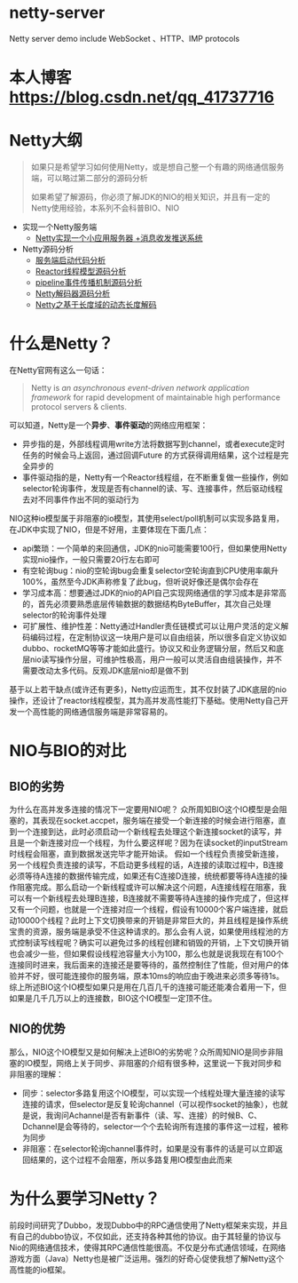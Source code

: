 # netty-server
Netty server demo include WebSocket 、HTTP、IMP protocols

# 本人博客 https://blog.csdn.net/qq_41737716

# Netty大纲

> 如果只是希望学习如何使用Netty，或是想自己整一个有趣的网络通信服务端，可以略过第二部分的源码分析
>
> 如果希望了解源码，你必须了解JDK的NIO的相关知识，并且有一定的Netty使用经验，本系列不会科普BIO、NIO

 - 实现一个Netty服务端
   - [Netty实现一个小应用服务器 +消息收发推送系统](https://blog.csdn.net/qq_41737716/article/details/94553782)
 - Netty源码分析
 	- [服务端启动代码分析](https://blog.csdn.net/qq_41737716/article/details/94592342)
	- [Reactor线程模型源码分析](https://blog.csdn.net/qq_41737716/article/details/94664552)
	 - [pipeline事件传播机制源码分析](https://blog.csdn.net/qq_41737716/article/details/94734196)
	 - [Netty解码器源码分析](https://blog.csdn.net/qq_41737716/article/details/94771255)
	 - [Netty之基于长度域的动态长度解码](https://blog.csdn.net/qq_41737716/article/details/94892014)
# 什么是Netty？

在Netty官网有这么一句话：

> Netty is *an asynchronous event-driven network application framework* 
> for rapid development of maintainable high performance protocol servers & clients.

可以知道，Netty是一个**异步**、**事件驱动**的网络应用框架：

+ 异步指的是，外部线程调用write方法将数据写到channel，或者execute定时任务的时候会马上返回，通过回调Future 的方式获得调用结果，这个过程是完全异步的
+ 事件驱动指的是，Netty有一个Reactor线程组，在不断重复做一些操作，例如selector轮询事件，发现是否有channel的读、写、连接事件，然后驱动线程去对不同事件作出不同的驱动行为

NIO这种io模型属于非阻塞的io模型，其使用select/poll机制可以实现多路复用，在JDK中实现了NIO，但是不好用，主要体现在下面几点：

+ api繁琐：一个简单的来回通信，JDK的nio可能需要100行，但如果使用Netty实现nio操作，一般只需要20行左右即可
+ 有空轮询bug：nio的空轮询bug会重复selector空轮询直到CPU使用率飙升100%，虽然至今JDK声称修复了此bug，但听说好像还是偶尔会存在
+ 学习成本高：想要通过JDK的nio的API自己实现网络通信的学习成本是非常高的，首先必须要熟悉底层传输数据的数据结构ByteBuffer，其次自己处理selector的轮询事件处理
+ 可扩展性、维护性差：Netty通过Handler责任链模式可以让用户灵活的定义解码编码过程，在定制协议这一块用户是可以自由组装，所以很多自定义协议如dubbo、rocketMQ等等才能如此盛行。协议又和业务逻辑分层，然后又和底层nio读写操作分层，可维护性极高，用户一般可以灵活自由组装操作，并不需要改动太多代码。反观JDK底层nio却是做不到

基于以上若干缺点(或许还有更多)，Netty应运而生，其不仅封装了JDK底层的nio操作，还设计了reactor线程模型，其为高并发高性能打下基础。使用Netty自己开发一个高性能的网络通信服务端是非常容易的。

# NIO与BIO的对比

## BIO的劣势

为什么在高并发多连接的情况下一定要用NIO呢？
众所周知BIO这个IO模型是会阻塞的，其表现在socket.accpet，服务端在接受一个新连接的时候会进行阻塞，直到一个连接到达，此时必须启动一个新线程去处理这个新连接socket的读写，并且是一个新连接对应一个线程，为什么要这样呢？因为在读socket的inputStream时线程会阻塞，直到数据发送完毕才能开始读。
假如一个线程负责接受新连接，另一个线程负责连接的读写，不启动更多线程的话，A连接的读取过程中，B连接必须等待A连接的数据传输完成，如果还有C连接D连接，统统都要等待A连接的操作阻塞完成。那么启动一个新线程或许可以解决这个问题，A连接线程在阻塞，我可以有一个新线程去处理B连接，B连接就不需要等待A连接的操作完成了，但这样又有一个问题，也就是一个连接对应一个线程，假设有10000个客户端连接，就启动10000个线程？此时上下文切换带来的开销是非常巨大的，并且线程是操作系统宝贵的资源，服务端是承受不住这种请求的。那么会有人说，如果使用线程池的方式控制读写线程呢？确实可以避免过多的线程创建和销毁的开销，上下文切换开销也会减少一些，但如果假设线程池容量大小为100，那么也就是说我现在有100个连接同时进来，我后面来的连接还是要等待的，虽然控制住了性能，但对用户的体验并不好，很可能连接你的服务端，原本10ms的响应由于晚进来必须多等待1s。综上所述BIO这个IO模型如果只是用在几百几千的连接可能还能凑合着用一下，但如果是几千几万以上的连接数，BIO这个IO模型一定顶不住。

## NIO的优势

那么，NIO这个IO模型又是如何解决上述BIO的劣势呢？众所周知NIO是同步非阻塞的IO模型，网络上关于同步、非阻塞的介绍有很多种，这里说一下我对同步和非阻塞的理解：

+ 同步：selector多路复用这个IO模型，可以实现一个线程处理大量连接的读写连接的请求，但selector是反复轮询channel（可以视作socket的抽象），也就是说，我询问Achannel是否有新事件（读、写、连接）的时候B、C、Dchannel是会等待的，selector一个个去轮询所有连接的事件这一过程，被称为同步
+ 非阻塞：在selector轮询channel事件时，如果是没有事件的话是可以立即返回结果的，这个过程不会阻塞，所以多路复用IO模型由此而来

# 为什么要学习Netty？

前段时间研究了Dubbo，发现Dubbo中的RPC通信使用了Netty框架来实现，并且有自己的dubbo协议，不仅如此，还支持各种其他的协议。由于其轻量的协议与Nio的网络通信技术，使得其RPC通信性能很高。不仅是分布式通信领域，在网络游戏方面（Java）Netty也是被广泛运用。强烈的好奇心促使我想了解Netty这个高性能的io框架。
